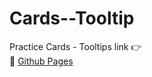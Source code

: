# Cards--Tooltip
Practice Cards - Tooltips
link 👉 </br>
🚀  [Github Pages](https://digoraccoon4279.github.io/Cards--Tooltip/)</br>
